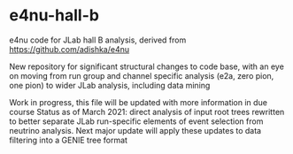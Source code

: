 # e4nu-hall-b
e4nu code for JLab hall B analysis, derived from https://github.com/adishka/e4nu

New repository for significant structural changes to code base, with an eye on moving from run group and channel specific analysis (e2a, zero pion, one pion) to wider JLab analysis, including data mining

Work in progress, this file will be updated with more information in due course
Status as of March 2021: direct analysis of input root trees rewritten to better separate JLab run-specific elements of event selection from neutrino analysis. Next major update will apply these updates to data filtering into a GENIE tree format
